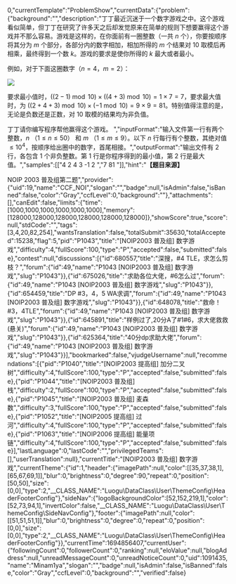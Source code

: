 0,"currentTemplate":"ProblemShow","currentData":{"problem":{"background":"","description":"丁丁最近沉迷于一个数字游戏之中。这个游戏看似简单，但丁丁在研究了许多天之后却发觉原来在简单的规则下想要赢得这个游戏并不那么容易。游戏是这样的，在你面前有一圈整数（一共 $n$ 个），你要按顺序将其分为 $m$ 个部分，各部分内的数字相加，相加所得的 $m$ 个结果对 $10$ 取模后再相乘，最终得到一个数 $k$。游戏的要求是使你所得的 $k$ 最大或者最小。


例如，对于下面这圈数字（$n=4$，$m=2$）：

![](https:\/\/cdn.luogu.com.cn\/upload\/image_hosting\/yxkhrxl6.png)

要求最小值时，$((2-1)\bmod10)\times ((4+3)\bmod10)=1\times 7=7$，要求最大值时，为 $((2+4+3)\bmod10)\times (-1\bmod10)=9\times 9=81$。特别值得注意的是，无论是负数还是正数，对 $10$ 取模的结果均为非负值。

丁丁请你编写程序帮他赢得这个游戏。
","inputFormat":"输入文件第一行有两个整数，$n$ （$1\le n\le 50$） 和 $m$ （$1\le m\le 9$）。以下 $n$ 行每行有个整数，其绝对值 $\le10^4$，按顺序给出圈中的数字，首尾相接。","outputFormat":"输出文件有 $2$ 行，各包含 $1$ 个非负整数。第 $1$ 行是你程序得到的最小值，第 $2$ 行是最大值。","samples":[["4 2
4
3
-1
2
","7
81
"]],"hint":"**【题目来源】**

NOIP 2003 普及组第二题","provider":{"uid":19,"name":"CCF_NOI","slogan":"","badge":null,"isAdmin":false,"isBanned":false,"color":"Gray","ccfLevel":0,"background":""},"attachments":[],"canEdit":false,"limits":{"time":[1000,1000,1000,1000,1000,1000],"memory":[128000,128000,128000,128000,128000,128000]},"showScore":true,"score":null,"stdCode":"","tags":[3,4,20,82,254],"wantsTranslation":false,"totalSubmit":35630,"totalAccepted":15238,"flag":5,"pid":"P1043","title":"[NOIP2003 普及组] 数字游戏","difficulty":4,"fullScore":100,"type":"P","accepted":false,"submitted":false},"contest":null,"discussions":[{"id":680557,"title":"深搜，#4 TLE，求怎么剪枝？","forum":{"id":49,"name":"P1043 [NOIP2003 普及组] 数字游戏","slug":"P1043"}},{"id":675026,"title":"求助各位大佬，#6怎么过","forum":{"id":49,"name":"P1043 [NOIP2003 普及组] 数字游戏","slug":"P1043"}},{"id":654459,"title":"DP #3，4，5 WA求调","forum":{"id":49,"name":"P1043 [NOIP2003 普及组] 数字游戏","slug":"P1043"}},{"id":648078,"title":"救命！#3，4TLE","forum":{"id":49,"name":"P1043 [NOIP2003 普及组] 数字游戏","slug":"P1043"}},{"id":645891,"title":"样例过了,20分A了#1#6，求大佬救救(悬关)","forum":{"id":49,"name":"P1043 [NOIP2003 普及组] 数字游戏","slug":"P1043"}},{"id":625364,"title":"40分dp求助大佬","forum":{"id":49,"name":"P1043 [NOIP2003 普及组] 数字游戏","slug":"P1043"}}],"bookmarked":false,"vjudgeUsername":null,"recommendations":[{"pid":"P1040","title":"[NOIP2003 提高组] 加分二叉树","difficulty":4,"fullScore":100,"type":"P","accepted":false,"submitted":false},{"pid":"P1044","title":"[NOIP2003 普及组] 栈","difficulty":2,"fullScore":100,"type":"P","accepted":false,"submitted":false},{"pid":"P1045","title":"[NOIP2003 普及组] 麦森数","difficulty":3,"fullScore":100,"type":"P","accepted":false,"submitted":false},{"pid":"P1052","title":"[NOIP2005 提高组] 过河","difficulty":4,"fullScore":100,"type":"P","accepted":false,"submitted":false},{"pid":"P1063","title":"[NOIP2006 提高组] 能量项链","difficulty":4,"fullScore":100,"type":"P","accepted":false,"submitted":false}],"lastLanguage":0,"lastCode":"","privilegedTeams":[],"userTranslation":null},"currentTitle":"[NOIP2003 普及组] 数字游戏","currentTheme":{"id":1,"header":{"imagePath":null,"color":[[35,37,38,1],[65,67,69,1]],"blur":0,"brightness":0,"degree":90,"repeat":0,"position":[50,50],"size":[0,0],"type":2,"__CLASS_NAME":"Luogu\DataClass\User\ThemeConfig\HeaderFooterConfig"},"sideNav":{"logoBackgroundColor":[52,152,219,1],"color":[52,73,94,1],"invertColor":false,"__CLASS_NAME":"Luogu\DataClass\User\ThemeConfig\SideNavConfig"},"footer":{"imagePath":null,"color":[[51,51,51,1]],"blur":0,"brightness":0,"degree":0,"repeat":0,"position":[0,0],"size":[0,0],"type":2,"__CLASS_NAME":"Luogu\DataClass\User\ThemeConfig\HeaderFooterConfig"}},"currentTime":1694856407,"currentUser":{"followingCount":0,"followerCount":0,"ranking":null,"eloValue":null,"blogAddress":null,"unreadMessageCount":0,"unreadNoticeCount":0,"uid":1091435,"name":"Minam1ya","slogan":"","badge":null,"isAdmin":false,"isBanned":false,"color":"Gray","ccfLevel":0,"background":"","verified":false}